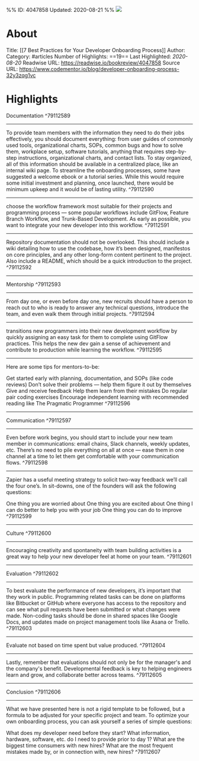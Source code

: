 %%
ID: 4047858
Updated: 2020-08-21
%%
![](https://readwise-assets.s3.amazonaws.com/static/images/article0.00998d930354.png)

# About
Title: [[7 Best Practices for Your Developer Onboarding Process]]
Author: 
Category: #articles
Number of Highlights: ==19==
Last Highlighted: *2020-08-20*
Readwise URL: https://readwise.io/bookreview/4047858
Source URL: https://www.codementor.io/blog/developer-onboarding-process-32y3zqg1vc


# Highlights 
Documentation  ^79112589

---

To provide team members with the information they need to do their jobs effectively, you should document everything: from user guides of commonly used tools, organizational charts, SOPs, common bugs and how to solve them, workplace setup, software tutorials, anything that requires step-by-step instructions, organizational charts, and contact lists. To stay organized, all of this information should be available in a centralized place, like an internal wiki page. To streamline the onboarding processes, some have suggested a welcome ebook or a tutorial series. While this would require some initial investment and planning, once launched, there would be minimum upkeep and it would be of lasting utility.  ^79112590

---

choose the workflow framework most suitable for their projects and programming process — some popular workflows include GitFlow, Feature Branch Workflow, and Trunk-Based Development. As early as possible, you want to integrate your new developer into this workflow.  ^79112591

---

Repository documentation should not be overlooked. This should include a wiki detailing how to use the codebase, how it’s been designed, manifestos on core principles, and any other long-form content pertinent to the project. Also include a README, which should be a quick introduction to the project.  ^79112592

---

Mentorship  ^79112593

---

From day one, or even before day one, new recruits should have a person to reach out to who is ready to answer any technical questions, introduce the team, and even walk them through initial projects.  ^79112594

---

transitions new programmers into their new development workflow by quickly assigning an easy task for them to complete using GitFlow practices. This helps the new dev gain a sense of achievement and contribute to production while learning the workflow.  ^79112595

---

Here are some tips for mentors-to-be:

Get started early with planning, documentation, and SOPs (like code reviews)
Don’t solve their problems — help them figure it out by themselves
Give and receive feedback
Help them learn from their mistakes
Do regular pair coding exercises
Encourage independent learning with recommended reading like The Pragmatic Programmer  ^79112596

---

Communication  ^79112597

---

Even before work begins, you should start to include your new team member in communications: email chains, Slack channels, weekly updates, etc. There’s no need to pile everything on all at once — ease them in one channel at a time to let them get comfortable with your communication flows.  ^79112598

---

Zapier has a useful meeting strategy to solicit two-way feedback we’ll call the four one’s. In sit-downs, one of the founders will ask the following questions:

One thing you are worried about
One thing you are excited about
One thing I can do better to help you with your job
One thing you can do to improve  ^79112599

---

Culture  ^79112600

---

Encouraging creativity and spontaneity with team building activities is a great way to help your new developer feel at home on your team.  ^79112601

---

Evaluation  ^79112602

---

To best evaluate the performance of new developers, it’s important that they work in public. Programming related tasks can be done on platforms like Bitbucket or GitHub where everyone has access to the repository and can see what pull requests have been submitted or what changes were made. Non-coding tasks should be done in shared spaces like Google Docs, and updates made on project management tools like Asana or Trello.  ^79112603

---

Evaluate not based on time spent but value produced.  ^79112604

---

Lastly, remember that evaluations should not only be for the manager's and the company's benefit. Developmental feedback is key to helping engineers learn and grow, and collaborate better across teams.  ^79112605

---

Conclusion  ^79112606

---

What we have presented here is not a rigid template to be followed, but a formula to be adjusted for your specific project and team. To optimize your own onboarding process, you can ask yourself a series of simple questions:

What does my developer need before they start?
What information, hardware, software, etc. do I need to provide prior to day 1?
What are the biggest time consumers with new hires?
What are the most frequent mistakes made by, or in connection with, new hires?  ^79112607

